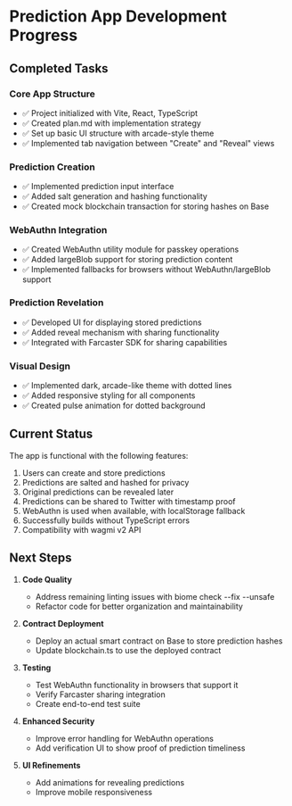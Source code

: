 # Prediction App Development Progress

## Completed Tasks

### Core App Structure
- ✅ Project initialized with Vite, React, TypeScript
- ✅ Created plan.md with implementation strategy
- ✅ Set up basic UI structure with arcade-style theme
- ✅ Implemented tab navigation between "Create" and "Reveal" views

### Prediction Creation
- ✅ Implemented prediction input interface
- ✅ Added salt generation and hashing functionality
- ✅ Created mock blockchain transaction for storing hashes on Base

### WebAuthn Integration
- ✅ Created WebAuthn utility module for passkey operations
- ✅ Added largeBlob support for storing prediction content
- ✅ Implemented fallbacks for browsers without WebAuthn/largeBlob support

### Prediction Revelation
- ✅ Developed UI for displaying stored predictions
- ✅ Added reveal mechanism with sharing functionality
- ✅ Integrated with Farcaster SDK for sharing capabilities

### Visual Design
- ✅ Implemented dark, arcade-like theme with dotted lines
- ✅ Added responsive styling for all components
- ✅ Created pulse animation for dotted background

## Current Status
The app is functional with the following features:
1. Users can create and store predictions
2. Predictions are salted and hashed for privacy
3. Original predictions can be revealed later
4. Predictions can be shared to Twitter with timestamp proof
5. WebAuthn is used when available, with localStorage fallback
6. Successfully builds without TypeScript errors
7. Compatibility with wagmi v2 API

## Next Steps
1. **Code Quality**
   - Address remaining linting issues with biome check --fix --unsafe
   - Refactor code for better organization and maintainability

2. **Contract Deployment**
   - Deploy an actual smart contract on Base to store prediction hashes
   - Update blockchain.ts to use the deployed contract

3. **Testing**
   - Test WebAuthn functionality in browsers that support it
   - Verify Farcaster sharing integration
   - Create end-to-end test suite

4. **Enhanced Security**
   - Improve error handling for WebAuthn operations
   - Add verification UI to show proof of prediction timeliness

5. **UI Refinements**
   - Add animations for revealing predictions
   - Improve mobile responsiveness